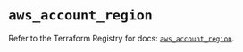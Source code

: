 # `aws_account_region`

Refer to the Terraform Registry for docs: [`aws_account_region`](https://registry.terraform.io/providers/hashicorp/aws/5.85.0/docs/resources/account_region).
